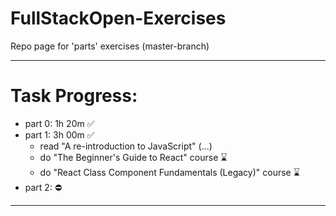 # FullStackOpen-Exercises
Repo page for 'parts' exercises (master-branch)

----------------------

# Task Progress:
* part 0: 1h 20m ✅
* part 1: 3h 00m ✅
  * read "A re-introduction to JavaScript" (...)
  * do "The Beginner's Guide to React" course ⌛
  * do "React Class Component Fundamentals (Legacy)" course ⌛
* part 2: ⛔

----------------------
